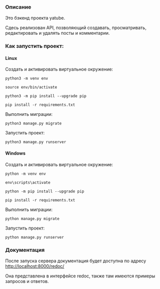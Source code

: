 ### Описание
Это бэкенд проекта yatube.

Сдесь реализован API, позволяющий создавать, просматривать, редактировать и удалять посты и комментарии.

### Как запустить проект:

#### Linux
Создать и активировать виртуальное окружение:

```
python3 -m venv env
```

```
source env/bin/activate
```

```
python3 -m pip install --upgrade pip
```

```
pip install -r requirements.txt
```

Выполнить миграции:

```
python3 manage.py migrate
```

Запустить проект:

```
python3 manage.py runserver
```

#### Windows
Создать и активировать виртуальное окружение:

```
python -m venv env
```

```
env\scripts\activate
```

```
python -m pip install --upgrade pip
```

```
pip install -r requirements.txt
```

Выполнить миграции:

```
python manage.py migrate
```

Запустить проект:

```
python manage.py runserver
```

### Документация
После запуска сервера документация будет доступна по адресу [http://localhost:8000/redoc/](http://localhost:8000/redoc/)

Она представлена в интерфейсе redoc, также там имеются примеры запросов и ответов.